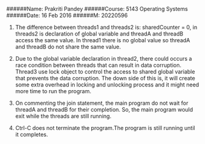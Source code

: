 ######Name: Prakriti Pandey
######Course: 5143 Operating Systems
######Date: 16 Feb 2016 
######M:    20220596



1. The difference between threads1 and threads2 is: sharedCounter = 0, in threads2 is declaration of global variable and threadA and threadB access the same value. In thread1 there is no global value so threadA and threadB do not share the same value.


2. Due to the global variable declaration in thread2, there could occurs a race condition between threads that can result in data   corruption. Thread3 use lock object to control the access to shared global variable that prevents the data corruption. The down side of this is, it will create some extra overhead in locking and unlocking process and it might need more time to run the program.


3. On commenting the join statement, the main program do not wait for threadA and threadB for their completion. So, the main program would exit while the threads are still running.


4. Ctrl-C does not terminate the program.The program is still running until it completes.


